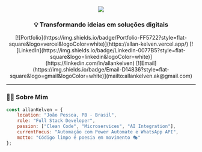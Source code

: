 <div align="center">
  <img src="https://capsule-render.vercel.app/api?type=waving&color=0:667eea,100:764ba2&height=200&section=header&text=Allan%20Kelven&fontSize=50&fontColor=ffffff&animation=fadeIn&fontAlignY=35&desc=Full%20Stack%20Developer&descAlignY=55&descSize=18" />
</div>

<h3 align="center">💡 Transformando ideias em soluções digitais</h3>

<div align="center">
  [![Portfolio](https://img.shields.io/badge/Portfolio-FF5722?style=flat-square&logo=vercel&logoColor=white)](https://allan-kelven.vercel.app/)
  [![LinkedIn](https://img.shields.io/badge/LinkedIn-0077B5?style=flat-square&logo=linkedin&logoColor=white)](https://linkedin.com/in/allankelven)
  [![Email](https://img.shields.io/badge/Email-D14836?style=flat-square&logo=gmail&logoColor=white)](mailto:allankelven.ak@gmail.com)
</div>

---

### 👨‍💻 Sobre Mim
```javascript
const allanKelven = {
    location: "João Pessoa, PB - Brasil",
    role: "Full Stack Developer",
    passion: ["Clean Code", "Microservices", "AI Integration"],
    currentFocus: "Automação com Power Automate e WhatsApp API",
    motto: "Código limpo é poesia em movimento 🎭"
};